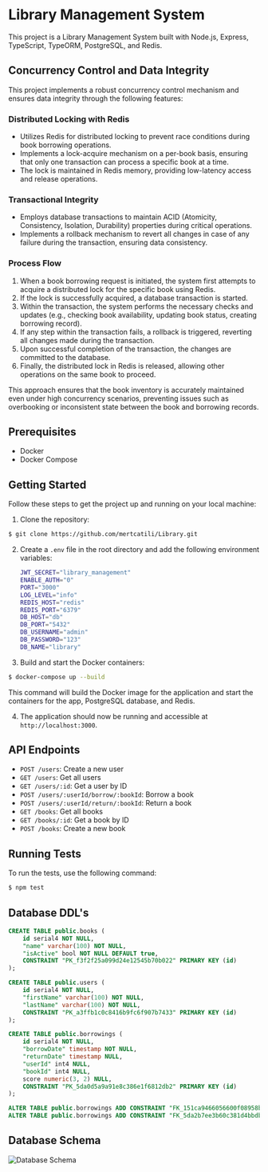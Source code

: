 # Library Management System

This project is a Library Management System built with Node.js, Express, TypeScript, TypeORM, PostgreSQL, and Redis.

## Concurrency Control and Data Integrity

This project implements a robust concurrency control mechanism and ensures data integrity through the following features:

### Distributed Locking with Redis

- Utilizes Redis for distributed locking to prevent race conditions during book borrowing operations.
- Implements a lock-acquire mechanism on a per-book basis, ensuring that only one transaction can process a specific book at a time.
- The lock is maintained in Redis memory, providing low-latency access and release operations.

### Transactional Integrity

- Employs database transactions to maintain ACID (Atomicity, Consistency, Isolation, Durability) properties during critical operations.
- Implements a rollback mechanism to revert all changes in case of any failure during the transaction, ensuring data consistency.

### Process Flow

1. When a book borrowing request is initiated, the system first attempts to acquire a distributed lock for the specific book using Redis.
2. If the lock is successfully acquired, a database transaction is started.
3. Within the transaction, the system performs the necessary checks and updates (e.g., checking book availability, updating book status, creating borrowing record).
4. If any step within the transaction fails, a rollback is triggered, reverting all changes made during the transaction.
5. Upon successful completion of the transaction, the changes are committed to the database.
6. Finally, the distributed lock in Redis is released, allowing other operations on the same book to proceed.

This approach ensures that the book inventory is accurately maintained even under high concurrency scenarios, preventing issues such as overbooking or inconsistent state between the book and borrowing records.

## Prerequisites

- Docker
- Docker Compose

## Getting Started

Follow these steps to get the project up and running on your local machine:

1. Clone the repository:

```bash
$ git clone https://github.com/mertcatili/Library.git
```

2. Create a `.env` file in the root directory and add the following environment variables:

   ```bash
   JWT_SECRET="library_management"
   ENABLE_AUTH="0"
   PORT="3000"
   LOG_LEVEL="info"
   REDIS_HOST="redis"
   REDIS_PORT="6379"
   DB_HOST="db"
   DB_PORT="5432"
   DB_USERNAME="admin"
   DB_PASSWORD="123"
   DB_NAME="library"
   ```

3. Build and start the Docker containers:

```bash
$ docker-compose up --build
```

   This command will build the Docker image for the application and start the containers for the app, PostgreSQL database, and Redis.

4. The application should now be running and accessible at `http://localhost:3000`.

## API Endpoints

- `POST /users`: Create a new user
- `GET /users`: Get all users
- `GET /users/:id`: Get a user by ID
- `POST /users/:userId/borrow/:bookId`: Borrow a book
- `POST /users/:userId/return/:bookId`: Return a book
- `GET /books`: Get all books
- `GET /books/:id`: Get a book by ID
- `POST /books`: Create a new book

## Running Tests

To run the tests, use the following command:

```bash
$ npm test
```

## Database DDL's

```sql
CREATE TABLE public.books (
	id serial4 NOT NULL,
	"name" varchar(100) NOT NULL,
	"isActive" bool NOT NULL DEFAULT true,
	CONSTRAINT "PK_f3f2f25a099d24e12545b70b022" PRIMARY KEY (id)
);

CREATE TABLE public.users (
	id serial4 NOT NULL,
	"firstName" varchar(100) NOT NULL,
	"lastName" varchar(100) NOT NULL,
	CONSTRAINT "PK_a3ffb1c0c8416b9fc6f907b7433" PRIMARY KEY (id)
);

CREATE TABLE public.borrowings (
	id serial4 NOT NULL,
	"borrowDate" timestamp NOT NULL,
	"returnDate" timestamp NULL,
	"userId" int4 NULL,
	"bookId" int4 NULL,
	score numeric(3, 2) NULL,
	CONSTRAINT "PK_5da0d5a9a91e8c386e1f6812db2" PRIMARY KEY (id)
);

ALTER TABLE public.borrowings ADD CONSTRAINT "FK_151ca9466056600f08958b3432d" FOREIGN KEY ("userId") REFERENCES public.users(id);
ALTER TABLE public.borrowings ADD CONSTRAINT "FK_5da2b7ee3b60c381d4bbdb50668" FOREIGN KEY ("bookId") REFERENCES public.books(id);
```
## Database Schema

![Database Schema](./src/docs/images/library-schema.png)